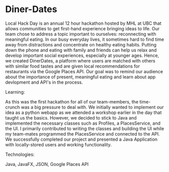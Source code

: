 # Diner-Dates
Local Hack Day is an annual 12 hour hackathon hosted by MHL at UBC that allows communities to get first-hand experience bringing ideas to life.
Our team chose to address a topic important to ourselves: reconnecting with meaningful eating. In our busy everyday lives, it sometimes hard to find time away from distractions and concentrate on healthy eating habits. Putting down the phone and eating with family and friends can help us relax and develop important social experiences, especially at younger ages. Hence, we created DinerDates, a platform where users are matched with others with similar food tastes and are given local recommendations for restaurants via the Google Places API. Our goal was to remind our audience about the importance of present, meaningful eating and learn about app devlopment and API's in the process.

Learning:

As this was the first hackathon for all of our team-members, the time-crunch was a big pressure to deal with. We initially wanted to implement our idea as a python webapp as we attended a workshop earlier in the day that taught us the basics. However, we decided to stick to Java and implemented the necessary classes such as Profiles, a PlacesService, and the UI. I primarily contributed to writing the classes and building the UI while my team-mates programmed the PlacesService and connected to the API. We successfully completed our project and presented a Java Application with locally-stored users and working functionality.

Technologies:

Java, JavaFX, JSON, Google Places API
